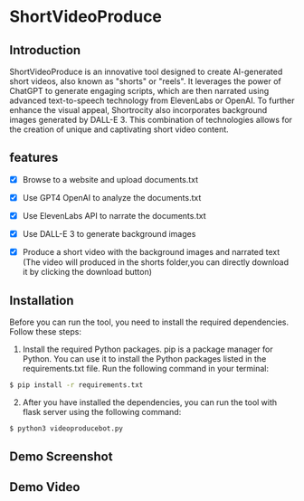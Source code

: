 # ShortVideoProduce

## Introduction
ShortVideoProduce is an innovative tool designed to create AI-generated short videos, also known as "shorts" or "reels". It leverages the power of ChatGPT to generate engaging scripts, which are then narrated using advanced text-to-speech technology from ElevenLabs or OpenAI. To further enhance the visual appeal, Shortrocity also incorporates background images generated by DALL-E 3. This combination of technologies allows for the creation of unique and captivating short video content.


## features

- [x] Browse to a website and upload documents.txt
- [x] Use GPT4 OpenAI to analyze the documents.txt
- [x] Use ElevenLabs API to narrate the documents.txt
- [x] Use DALL-E 3 to generate background images
- [x] Produce a short video with the background images and narrated text (The video will produced in the shorts folder,you can directly download it by clicking the download button)


## Installation
Before you can run the tool, you need to install the required dependencies. Follow these steps:
1. Install the required Python packages. pip is a package manager for Python. You can use it to install the Python packages listed in the requirements.txt file. Run the following command in your terminal:

```bash
$ pip install -r requirements.txt
```

2. After you have installed the dependencies, you can run the tool with flask server using the following command:
    
```bash
$ python3 videoproducebot.py
```

## Demo Screenshot

## Demo Video